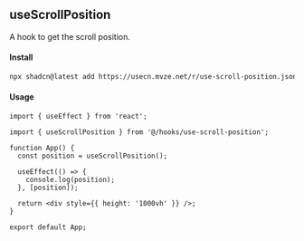 ## useScrollPosition

A hook to get the scroll position.

#### Install

```bash
npx shadcn@latest add https://usecn.mvze.net/r/use-scroll-position.json
```

#### Usage

```tsx
import { useEffect } from 'react';

import { useScrollPosition } from '@/hooks/use-scroll-position';

function App() {
  const position = useScrollPosition();

  useEffect(() => {
    console.log(position);
  }, [position]);

  return <div style={{ height: '1000vh' }} />;
}

export default App;
```
